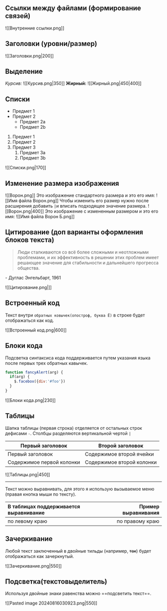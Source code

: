## Ссылки между файлами (формирование связей)

![[Внутренние ссылки.png]]
## Заголовки (уровни/размер)

![[Заголовки.png|200]]
## Выделение
*Курсив:*
![[Курсив.png|350]]
**Жирный:**
![[Жирный.png|450|400]]
## Списки
- Предмет 1
- Предмет 2
	- Предмет 2а
	- Предмет 2b
1. Предмет 1
2. Предмет 2
3. Предмет 3
	1. Предмет 3a
	2. Предмет 3b

![[Списки.png|170]]
## Изменение размера изображения

![[Ворон.png]] 
Это изображение стандартного размера и это его имя:
![[Имя файла Ворон.png]]
Чтобы изменить его размер нужно после расширения добавить `|`и вписать подходящее значение размера.
![[Ворон.png|400]] 
Это изображение с измененным размером и это его имя:
![[Имя файла Ворон Б.png]]
## Цитирование (доп варианты оформления блоков текста)

> Люди сталкиваются со всё более сложными и неотложными проблемами, и их эффективность в решении этих проблем имеет решающее значение для стабильности и дальнейшего прогресса общества.

\- Дуглас Энгельбарт, 1961

![[Цитирование.png|]]

## Встроенный код

Текст внутри `обратных ковычек(опостроф, буква Ё)` в строке будет отображаться как код.

![[Встроенный код.png|600]]

## Блоки кода

Подсветка синтаксиса кода поддерживается путем указания языка после первых трех обратных кавычек.

```js
function fancyAlert(arg) {
  if(arg) {
    $.facebox({div:'#foo'})
  }
}
```
![[Блоки кода.png|230]]

## Таблицы

Шапка таблицы (первая строка) отделяется от остальных строк дефисами `-`. Столбцы разделяются вертикальной чертой `|`

| Первый заголовок          | Второй заголовок          |
| ------------------------- | ------------------------- |
| Первый заголовок          | Содержимое второй ячейки  |
| Содержимое первой колонки | Содержимое второй колонки |

![[Таблицы.png|450]]

-------------------------------------------------------------------
Текст можно выравнивать, для этого я использую вызываемое меню (правая кнопка мыши по тексту).

| В таблицах поддерживается выравнивание | Пример выравнивания |
| :------------------------------------- | ------------------: |
| по левому краю                         |     по правому краю |

## Зачеркивание

Любой текст заключенный в двойные тильды (например, ~~так~~) будет отображаться как зачеркнутый.

![[Зачеркивание.png|550]]

## Подсветка(текстовыделитель)

Используя двойные знаки равенства можно ==подсветить текст==.

![[Pasted image 20240816030923.png|550]]
